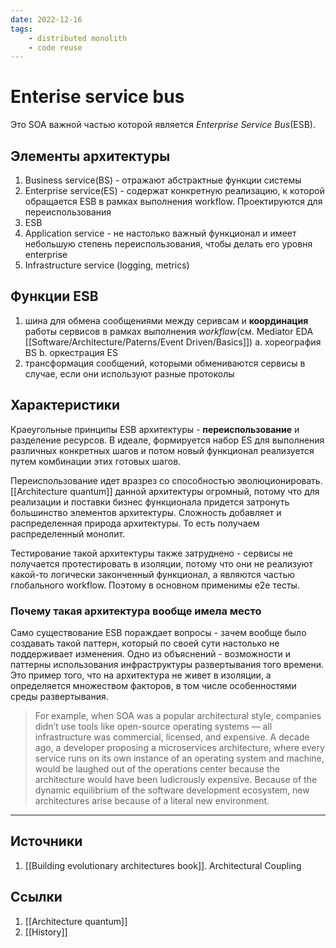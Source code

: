 ```yaml
---
date: 2022-12-16
tags:
    - distributed monolith
    - code reuse
---
```

# Enterise service bus

Это SOA важной частью которой является *Enterprise Service Bus*(ESB).

## Элементы архитектуры

1. Business service(BS) - отражают абстрактные функции системы
1. Enterprise service(ES) - содержат конкретную реализацию, к которой обращается ESB в рамках выполнения workflow. Проектируются для переиспользования
1. ESB
1. Application service - не настолько важный функционал и имеет небольшую степень переиспользования, чтобы делать его уровня enterprise
1. Infrastructure service (logging, metrics)

## Функции ESB

1. шина для обмена сообщениями между серивсам и **координация** работы сервисов в рамках выполнения *workflow*(см. Mediator EDA [[Software/Architecture/Paterns/Event Driven/Basics]])
    a. хореография BS
    b. оркестрация ES
1. трансформация сообщений, которыми обмениваются сервисы в случае, если они используют разные протоколы

## Характеристики

Краеугольные принципы ESB архитектуры - **переиспользование** и разделение ресурсов. В идеале, формируется набор ES для выполнения различных конкретных шагов и потом новый функционал реализуется путем комбинации этих готовых шагов.

Переиспользование идет вразрез со способностью эволюционировать. [[Architecture quantum]] данной архитектуры огромный, потому что для реализации и поставки бизнес функционала придется затронуть большинство элементов архитектуры. Сложность добавляет и распределенная природа архитектуры. То есть получаем распределенный монолит.

Тестирование такой архитектуры также затруднено - сервисы не получается протестировать в изоляции, потому что они не реализуют какой-то логически законченный функционал, а являются частью глобального workflow. Поэтому в основном применимы e2e тесты.

### Почему такая архитектура вообще имела место

Само существование ESB пораждает вопросы - зачем вообще было создавать такой паттерн, который по своей сути настолько не поддерживает изменения. Одно из объяснений - возможности и паттерны использования инфраструктуры развертывания того времени. Это пример того, что на архитектура не живет в изоляции, а определяется множеством факторов, в том числе особенностями среды развертывания.

> For example, when SOA was a popular architectural style, companies didn’t use tools like open-source operating systems — all infrastructure was commercial, licensed, and expensive. A decade ago, a developer proposing a microservices architecture, where every service runs on its own instance of an operating system and machine, would be laughed out of the operations center because the architecture would have been ludicrously expensive. Because of the dynamic equilibrium of the software development ecosystem, new architectures arise because of a literal new environment.

---

## Источники

1. [[Building evolutionary architectures book]]. Architectural Coupling

## Ссылки

1. [[Architecture quantum]]
1. [[History]]
